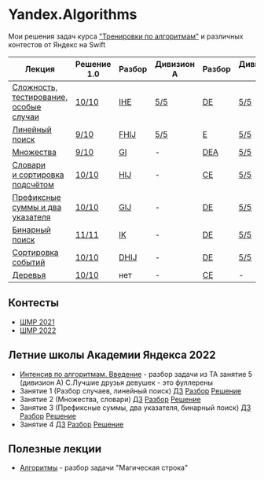 # Yandex.Algorithms
Мои решения задач курса ["Тренировки по алгоритмам"](https://yandex.ru/yaintern/algorithm-training) и различных контестов от Яндекс на Swift

| Лекция | Решение 1.0 | Разбор | Дивизион A | Разбор | Дивизион B | Разбор |
| - | - | - | - | - | - | - |
| [Сложность, тестирование, особые случаи](https://youtu.be/QLhqYNsPIVo) | [10/10](Solutions/Solution1.md) | [IHE](https://youtu.be/mdJdB7On4AM) | [5/5](Solutions/SolutionA1.md) | [DE](https://youtu.be/SP_zryTfMIc) | [5/5](Solutions/SolutionB1.md) | [BDE](https://youtu.be/WZgl1GW3lMA) |
| [Линейный поиск](https://youtu.be/SKwB41FrGgU) | [9/10](Solutions/Solution2.md) | [FHIJ](https://youtu.be/mdJdB7On4AM&t=1805) | [5/5](Solutions/SolutionA2.md) | [E](https://youtu.be/SP_zryTfMIc?t=2600)| [5/5](Solutions/SolutionB2.md) | [BE](https://youtu.be/WZgl1GW3lMA?t=2096) |
| [Множества](https://youtu.be/PUpmV2ieIHA) | [9/10](Solutions/Solution3.md) | [GI](https://youtu.be/J2C6rDqe8mQ) | - | [DEA](https://youtu.be/mjdu8abcNfc?t=22) | [5/5](Solutions/SolutionB3.md) | [DE](https://youtu.be/adZYAsm6kow?t=30) |
| [Словари и сортировка подсчётом](https://youtu.be/Nb5mW1yWVSs) | [10/10](Solutions/Solution4.md) | [HIJ](https://youtu.be/J2C6rDqe8mQ?t=1860) | - | [CE](https://youtu.be/mjdu8abcNfc?t=2353) | [5/5](Solutions/SolutionB4.md) | [CDE](https://youtu.be/adZYAsm6kow?t=1979) |
| [Префиксные суммы и два указателя](https://youtu.be/de28y8Dcvkg) | [10/10](Solutions/Solution5.md) | [GIJ](https://youtu.be/fqsuy5rwZhk?t=280) | - | [DE](https://youtu.be/zU12H9x9MNg?t=40) | [5/5](Solutions/SolutionB5.md)| [CE](https://youtu.be/0ExkSKz0Y8U?t=23) |
| [Бинарный поиск](https://youtu.be/YENpZexHfuk)| [11/11](Solutions/Solution6.md) | [IK](https://youtu.be/fqsuy5rwZhk?t=3075) | - | [DE](https://youtu.be/zU12H9x9MNg?t=2354) | [5/5](Solutions/SolutionB6.md) | [DE](https://youtu.be/0ExkSKz0Y8U?t=2529) |
| [Сортировка событий](https://youtu.be/hGixDBO-p6Q) | [10/10](Solutions/Solution7.md) | [DHIJ](https://youtu.be/5lfkBD4dnGM&t=310) | - | [DE](https://youtu.be/4zPoDYvcT6U?t=22) | [5/5](Solutions/SolutionB7.md) | [CE](https://youtu.be/r5mRCMLY_L4?t=24) |
| [Деревья](https://youtu.be/lEJzqHgyels) | [10/10](Solutions/Solution8.md) | нет | - | [CE](https://youtu.be/4zPoDYvcT6U?t=1751) | - | [CE](https://youtu.be/r5mRCMLY_L4?t=1945) |

## Контесты

- [ШМР 2021](MDS_2021.md)
- [ШМР 2022](MDS_2022.md)

## Летние школы Академии Яндекса 2022

- [Интенсив по алгоритмам. Введение](https://youtu.be/KXZhSizvig4) - разбор задачи из ТА занятие 5 (дивизион А) С.Лучшие друзья девушек - это фуллерены 
- Занятие 1 (Разбор случаев, линейный поиск) [ДЗ](https://contest.yandex.ru/contest/39359/problems/) [Разбор](https://youtu.be/aJs9TQOadfA) [Решение]()
- Занятие 2 (Множества, словари) [ДЗ](https://contest.yandex.ru/contest/39714/problems/) [Разбор](https://youtu.be/BjIrSQAMzr0) [Решение]()
- Занятие 3 (Префиксные суммы, два указателя, бинарный поиск) [ДЗ](https://contest.yandex.ru/contest/40146/problems/) [Разбор]() [Решение]()
- Занятие 4 [ДЗ]() [Разбор]() [Решение]()

## Полезные лекции
- [Алгоритмы](https://youtu.be/5BjhC5Iktwg?list=PLQC2_0cDcSKAcQQjPdi77FUF8LYoLZHoO) - разбор задачи "Магическая строка"
